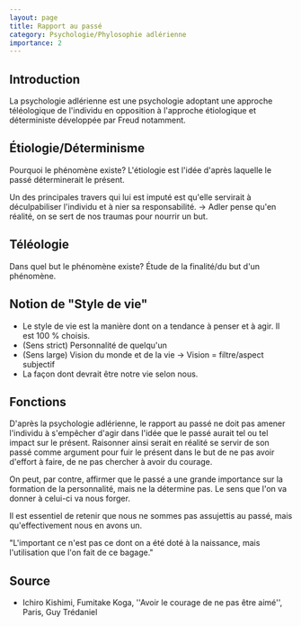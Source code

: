 ```yaml
---
layout: page
title: Rapport au passé
category: Psychologie/Phylosophie adlérienne
importance: 2
---
```


## Introduction
La psychologie adlérienne est une psychologie adoptant une approche téléologique de l'individu en opposition à l'approche étiologique et déterministe développée par Freud notamment.

## Étiologie/Déterminisme
Pourquoi le phénomène existe?
L'étiologie est l'idée d'après laquelle le passé déterminerait le présent.

Un des principales travers qui lui est imputé est qu'elle servirait à déculpabiliser l'individu et à nier sa responsabilité. -> Adler pense qu'en réalité, on se sert de nos traumas pour nourrir un but.

## Téléologie
Dans quel but le phénomène existe?
Étude de la finalité/du but d'un phénomène.

## Notion de "Style de vie"
- Le style de vie est la manière dont on a tendance à penser et à agir. Il est 100 % choisis.
- (Sens strict) Personnalité de quelqu'un
- (Sens large) Vision du monde et de la vie -> Vision = filtre/aspect subjectif
- La façon dont devrait être notre vie selon nous.

## Fonctions
D'après la psychologie adlérienne, le rapport au passé ne doit pas amener l'individu à s'empêcher d'agir dans l'idée que le passé aurait tel ou tel impact sur le présent. Raisonner ainsi serait en réalité se servir de son passé comme argument pour fuir le présent dans le but de ne pas avoir d'effort à faire, de ne pas chercher à avoir du courage.

On peut, par contre, affirmer que le passé a une grande importance sur la formation de la personnalité, mais ne la détermine pas. Le sens que l'on va donner à celui-ci va nous forger.

Il est essentiel de retenir que nous ne sommes pas assujettis au passé, mais qu'effectivement nous en avons un.

"L'important ce n'est pas ce dont on a été doté à la naissance, mais l'utilisation que l'on fait de ce bagage." 

## Source
- Ichiro Kishimi, Fumitake Koga, ''Avoir le courage de ne pas être aimé'', Paris, Guy Trédaniel

